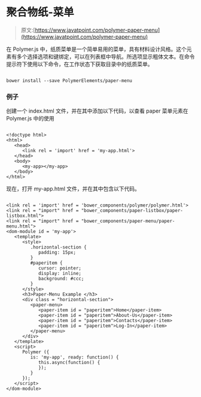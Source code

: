 # 聚合物纸-菜单

> 原文:[https://www.javatpoint.com/polymer-paper-menu](https://www.javatpoint.com/polymer-paper-menu)

在 Polymer.js 中，纸质菜单是一个简单易用的菜单，具有材料设计风格。这个元素有多个选择选项和键绑定，可以在列表框中导航。所选项显示粗体文本。在命令提示符下使用以下命令，在工作状态下获取目录中的纸质菜单。

```

bower install --save PolymerElements/paper-menu

```

### 例子

创建一个 index.html 文件，并在其中添加以下代码，以查看 paper 菜单元素在 Polymer.js 中的使用

```

<!doctype html>
<html>
   <head>
      <link rel = 'import' href = 'my-app.html'> 
   </head>   
   <body>    
      <my-app></my-app>
   </body>
</html>

```

现在，打开 my-app.html 文件，并在其中包含以下代码。

```

<link rel = 'import' href = 'bower_components/polymer/polymer.html'>
<link rel = "import" href = "bower_components/paper-listbox/paper-listbox.html">
<link rel = "import" href = "bower_components/paper-menu/paper-menu.html">
<dom-module id = 'my-app'>
   <template>
      <style>
         .horizontal-section {
            padding: 15px;     
         }
         #paperitem {
            cursor: pointer;
            display: inline;      
            background: #ccc;
         }
      </style>      
      <h3>Paper-Menu Example </h3>
      <div class = "horizontal-section">
         <paper-menu>
            <paper-item id = "paperitem">Home</paper-item>
            <paper-item id = "paperitem">About-Us</paper-item>
            <paper-item id = "paperitem">Contacts</paper-item>
            <paper-item id = "paperitem">Log-In</paper-item>
         </paper-menu>
      </div>        
   </template>  
   <script>
      Polymer ({
         is: 'my-app', ready: function() {
            this.async(function() {         
            });
         }
      });
   </script>
</dom-module>

```